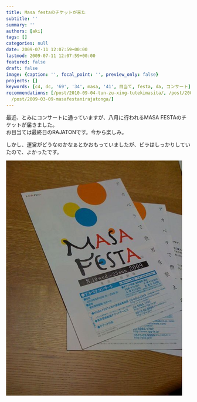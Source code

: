 ```yaml
---
title: Masa festaのチケットが来た
subtitle: ''
summary: ''
authors: [aki]
tags: []
categories: null
date: 2009-07-11 12:07:59+00:00
lastmod: 2009-07-11 12:07:59+00:00
featured: false
draft: false
image: {caption: '', focal_point: '', preview_only: false}
projects: []
keywords: [c4, dc, '69', '34', masa, '41', 目当て, festa, da, コンサート]
recommendations: [/post/2010-09-04-tun-zu-xing-tutekimasita/, /post/2009-08-12-rui-yan-si/,
  /post/2009-03-09-masafestanirajatonga/]
---
```

最近、とみにコンサートに通っていますが、八月に行われるMASA FESTAのチケットが届きました。  
お目当ては最終日のRAJATONです。今から楽しみ。

しかし、運営がどうなのかなぁとかおもっていましたが、ビラはしっかりしていたので、よかったです。

![](p_1600_1200_34dc1206-c46d-41d2-b3c4-69f3a291da19.jpeg)


